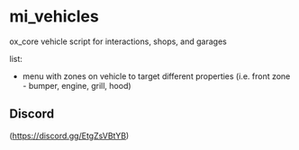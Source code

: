 # mi_vehicles
 ox_core vehicle script for interactions, shops, and garages


list:
- menu with zones on vehicle to target different properties
(i.e. front zone - bumper, engine, grill, hood)


## Discord
(https://discord.gg/EtgZsVBtYB)